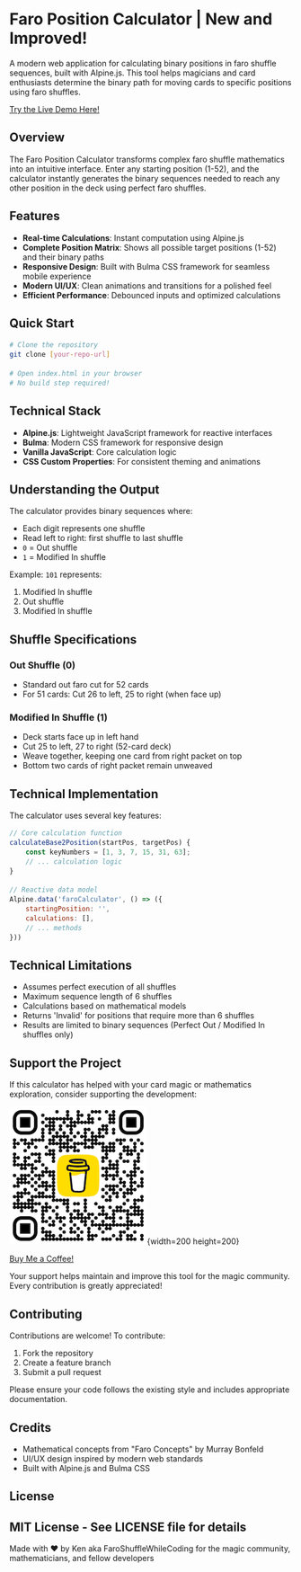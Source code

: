 # Faro Position Calculator | New and Improved!

A modern web application for calculating binary positions in faro shuffle sequences, built with Alpine.js. This tool helps magicians and card enthusiasts determine the binary path for moving cards to specific positions using faro shuffles.

[Try the Live Demo Here!](https://faro-shuffle-calc-2025.netlify.app/)

## Overview

The Faro Position Calculator transforms complex faro shuffle mathematics into an intuitive interface. Enter any starting position (1-52), and the calculator instantly generates the binary sequences needed to reach any other position in the deck using perfect faro shuffles.

## Features

- **Real-time Calculations**: Instant computation using Alpine.js
- **Complete Position Matrix**: Shows all possible target positions (1-52) and their binary paths
- **Responsive Design**: Built with Bulma CSS framework for seamless mobile experience
- **Modern UI/UX**: Clean animations and transitions for a polished feel
- **Efficient Performance**: Debounced inputs and optimized calculations

## Quick Start

```bash
# Clone the repository
git clone [your-repo-url]

# Open index.html in your browser
# No build step required!
```

## Technical Stack

- **Alpine.js**: Lightweight JavaScript framework for reactive interfaces
- **Bulma**: Modern CSS framework for responsive design
- **Vanilla JavaScript**: Core calculation logic
- **CSS Custom Properties**: For consistent theming and animations

## Understanding the Output

The calculator provides binary sequences where:
- Each digit represents one shuffle
- Read left to right: first shuffle to last shuffle
- `0` = Out shuffle
- `1` = Modified In shuffle

Example: `101` represents:
1. Modified In shuffle
2. Out shuffle
3. Modified In shuffle

## Shuffle Specifications

### Out Shuffle (0)
- Standard out faro cut for 52 cards
- For 51 cards: Cut 26 to left, 25 to right (when face up)

### Modified In Shuffle (1)
- Deck starts face up in left hand
- Cut 25 to left, 27 to right (52-card deck)
- Weave together, keeping one card from right packet on top
- Bottom two cards of right packet remain unweaved

## Technical Implementation

The calculator uses several key features:

```javascript
// Core calculation function
calculateBase2Position(startPos, targetPos) {
    const keyNumbers = [1, 3, 7, 15, 31, 63];
    // ... calculation logic
}

// Reactive data model
Alpine.data('faroCalculator', () => ({
    startingPosition: '',
    calculations: [],
    // ... methods
}))
```

## Technical Limitations

- Assumes perfect execution of all shuffles
- Maximum sequence length of 6 shuffles
- Calculations based on mathematical models
- Returns 'Invalid' for positions that require more than 6 shuffles
- Results are limited to binary sequences (Perfect Out / Modified In shuffles only)

## Support the Project

If this calculator has helped with your card magic or mathematics exploration, consider supporting the development:

![Buy Me a Coffee QR Code](bmc_qr.png){width=200 height=200}

[Buy Me a Coffee!](https://buymeacoffee.com/FaroShuffleWhileCoding)

Your support helps maintain and improve this tool for the magic community. Every contribution is greatly appreciated!

## Contributing

Contributions are welcome! To contribute:

1. Fork the repository
2. Create a feature branch
3. Submit a pull request

Please ensure your code follows the existing style and includes appropriate documentation.

## Credits

- Mathematical concepts from "Faro Concepts" by Murray Bonfeld
- UI/UX design inspired by modern web standards
- Built with Alpine.js and Bulma CSS

## License

MIT License - See LICENSE file for details
---

Made with ♥️ by Ken aka FaroShuffleWhileCoding for the magic community, mathematicians, and fellow developers
